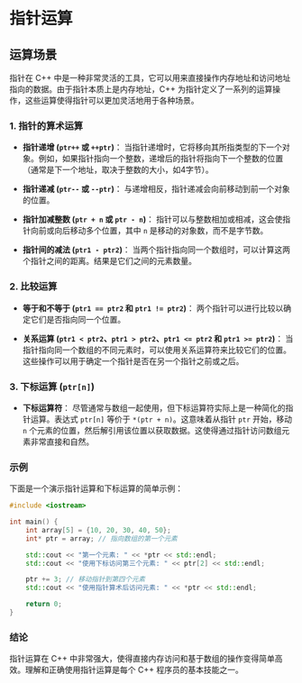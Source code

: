 # 指针运算

## 运算场景
指针在 C++ 中是一种非常灵活的工具，它可以用来直接操作内存地址和访问地址指向的数据。由于指针本质上是内存地址，C++ 为指针定义了一系列的运算操作，这些运算使得指针可以更加灵活地用于各种场景。

### 1. 指针的算术运算

- **指针递增 (`ptr++` 或 `++ptr`)**：
  当指针递增时，它将移向其所指类型的下一个对象。例如，如果指针指向一个整数，递增后的指针将指向下一个整数的位置（通常是下一个地址，取决于整数的大小，如4字节）。

- **指针递减 (`ptr--` 或 `--ptr`)**：
  与递增相反，指针递减会向前移动到前一个对象的位置。

- **指针加减整数 (`ptr + n` 或 `ptr - n`)**：
  指针可以与整数相加或相减，这会使指针向前或向后移动多个位置，其中 `n` 是移动的对象数，而不是字节数。

- **指针间的减法 (`ptr1 - ptr2`)**：
  当两个指针指向同一个数组时，可以计算这两个指针之间的距离。结果是它们之间的元素数量。

### 2. 比较运算

- **等于和不等于 (`ptr1 == ptr2` 和 `ptr1 != ptr2`)**：
  两个指针可以进行比较以确定它们是否指向同一个位置。

- **关系运算 (`ptr1 < ptr2`、`ptr1 > ptr2`、`ptr1 <= ptr2` 和 `ptr1 >= ptr2`)**：
  当指针指向同一个数组的不同元素时，可以使用关系运算符来比较它们的位置。这些操作可以用于确定一个指针是否在另一个指针之前或之后。

### 3. 下标运算 (`ptr[n]`)

- **下标运算符**：
  尽管通常与数组一起使用，但下标运算符实际上是一种简化的指针运算。表达式 `ptr[n]` 等价于 `*(ptr + n)`。这意味着从指针 `ptr` 开始，移动 `n` 个元素的位置，然后解引用该位置以获取数据。这使得通过指针访问数组元素非常直接和自然。

### 示例

下面是一个演示指针运算和下标运算的简单示例：

```c++
#include <iostream>

int main() {
    int array[5] = {10, 20, 30, 40, 50};
    int* ptr = array; // 指向数组的第一个元素

    std::cout << "第一个元素: " << *ptr << std::endl;
    std::cout << "使用下标访问第三个元素: " << ptr[2] << std::endl;

    ptr += 3; // 移动指针到第四个元素
    std::cout << "使用指针算术后访问元素: " << *ptr << std::endl;

    return 0;
}
```

### 结论

指针运算在 C++ 中非常强大，使得直接内存访问和基于数组的操作变得简单高效。理解和正确使用指针运算是每个 C++ 程序员的基本技能之一。
